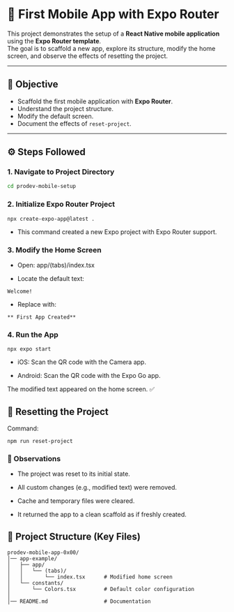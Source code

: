 # 📱 First Mobile App with Expo Router

This project demonstrates the setup of a **React Native mobile application** using the **Expo Router template**.  
The goal is to scaffold a new app, explore its structure, modify the home screen, and observe the effects of resetting the project.

---

## 🎯 Objective
- Scaffold the first mobile application with **Expo Router**.  
- Understand the project structure.  
- Modify the default screen.  
- Document the effects of `reset-project`.

---

## ⚙️ Steps Followed

### 1. Navigate to Project Directory
```bash
cd prodev-mobile-setup
```

### 2. Initialize Expo Router Project
```
npx create-expo-app@latest .
```

- This command created a new Expo project with Expo Router support.

### 3. Modify the Home Screen

- Open: app/(tabs)/index.tsx

- Locate the default text:

```
Welcome!
```

- Replace with:
```
** First App Created**
```

### 4. Run the App
```
npx expo start
```

- iOS: Scan the QR code with the Camera app.

- Android: Scan the QR code with the Expo Go app.

The modified text appeared on the home screen. ✅


## 🔄 Resetting the Project

Command:
```
npm run reset-project
```

### 📝 Observations

- The project was reset to its initial state.

- All custom changes (e.g., modified text) were removed.

- Cache and temporary files were cleared.

- It returned the app to a clean scaffold as if freshly created.


## 📂 Project Structure (Key Files)
```
prodev-mobile-app-0x00/
│── app-example/
│   ├── app/
│   │   └── (tabs)/
│   │       └── index.tsx      # Modified home screen
│   └── constants/
│       └── Colors.tsx         # Default color configuration
│
│── README.md                  # Documentation

```
